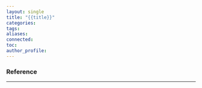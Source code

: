 ```yaml
---
layout: single
title: "{{title}}"
categories: 
tags: 
aliases: 
connected: 
toc: 
author_profile:
---
```











### Reference
---
